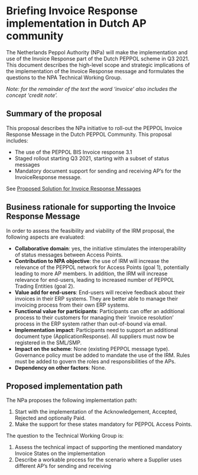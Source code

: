 # Briefing Invoice Response implementation in Dutch AP community

The Netherlands Peppol Authority (NPa) will make the implementation and use
of the Invoice Response part of the Dutch PEPPOL scheme in Q3 2021. This
document describes the high-level scope and strategic implications of the
implementation of the Invoice Response message and formulates the questions
to the NPA Technical Working Group.

*Note: for the remainder of the text the word ‘invoice’ also includes the concept ‘credit note’.*

## Summary of the proposal

This proposal describes the NPa initiative to roll-out the PEPPOL Invoice Response Message in the Dutch PEPPOL Community. This proposal includes:

* The use of the PEPPOL BIS Invoice response 3.1
* Staged rollout starting Q3 2021, starting with a subset of status messages
* Mandatory document support for sending and receiving AP’s for the InvoiceResponse message.

See [Proposed Solution for Invoice Response Messages](../Invoice_Response_Message/Invoice_Response_Message.md)

## Business rationale for supporting the Invoice Response Message

In order to assess the feasibility and viability of the IRM proposal, the following aspects are evaluated:

* **Collaborative domain**: yes, the initiative stimulates the interoperability of status messages between Access Points.
* **Contribution to NPA objective**: the use of IRM will increase the relevance of the PEPPOL network for Access Points (goal 1), potentially leading to more AP members. In addition, the IRM will increase relevance for end-users, leading to increased number of PEPPOL Trading Entities (goal 2).
* **Value add for end-users**: End-users will receive feedback about their invoices in their ERP systems. They are better able to manage their invoicing process from their own ERP systems.
* **Functional value for participants**: Participants can offer an additional process to their customers for managing their ‘invoice resolution’ process in the ERP system rather than out-of-bound via email.
* **Implementation impact**: Participants need to support an additional document type (ApplicationResponse). All suppliers must now be registered in the SML/SMP.
* **Impact on the scheme**: None (existing PEPPOL message type). Governance policy must be added to mandate the use of the IRM. Rules must be added to govern the roles and responsibilities of the APs.
* **Dependency on other factors**: None.


## Proposed implementation path

The NPa proposes the following implementation path:

1. Start with the implementation of the Acknowledgement, Accepted, Rejected and optionally Paid.
2. Make the support for these states mandatory for PEPPOL Access Points.

The question to the Technical Working Group is:
1. Assess the technical impact of supporting the mentioned mandatory Invoice States on the implementation
2. Describe a workable process for the scenario where a Supplier uses different AP’s for sending and receiving
